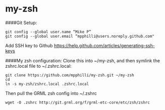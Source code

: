 my-zsh
======

####Git Setup:
```
git config --global user.name “Mike P”
git config --global user.email “mpphilli@users.noreply.github.com"
```
Add SSH key to Github 
https://help.github.com/articles/generating-ssh-keys


####My zsh configuration:
Clone this into ~/my-zsh, and then symlink the zshrc.local file to ~/.zshrc.local:

```
git clone https://github.com/mpphilli/my-zsh.git ~/my-zsh
cd
ln -s my-zsh/zshrc.local .zshrc.local
```

Then pull the GRML zsh config into ~/.zshrc
```
wget -O .zshrc http://git.grml.org/f/grml-etc-core/etc/zsh/zshrc
```
